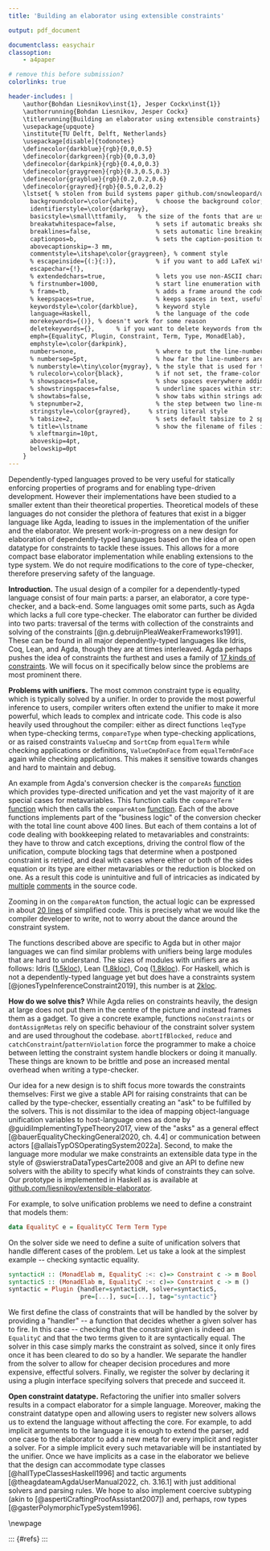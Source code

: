 ```yaml
---
title: 'Building an elaborator using extensible constraints'

output: pdf_document

documentclass: easychair
classoption:
    - a4paper

# remove this before submission?
colorlinks: true

header-includes: |
    \author{Bohdan Liesnikov\inst{1}, Jesper Cockx\inst{1}}
    \authorrunning{Bohdan Liesnikov, Jesper Cockx}
    \titlerunning{Building an elaborator using extensible constraints}
    \usepackage{upquote}
    \institute{TU Delft, Delft, Netherlands}
    \usepackage[disable]{todonotes}
    \definecolor{darkblue}{rgb}{0,0,0.5}
    \definecolor{darkgreen}{rgb}{0,0.3,0}
    \definecolor{darkpink}{rgb}{0.4,0,0.3}
    \definecolor{graygreen}{rgb}{0.3,0.5,0.3}
    \definecolor{grayblue}{rgb}{0.2,0.2,0.6}
    \definecolor{grayred}{rgb}{0.5,0.2,0.2}
    \lstset{ % stolen from build systems paper github.com/snowleopard/united/blob/main/paper/main.tex
      backgroundcolor=\color{white},     % choose the background color; you must add \usepackage{color} or \usepackage{xcolor}; should come as last argument
      identifierstyle=\color{darkgray},
      basicstyle=\small\ttfamily,   % the size of the fonts that are used for the code
      breakatwhitespace=false,           % sets if automatic breaks should only happen at whitespace
      breaklines=false,                  % sets automatic line breaking
      captionpos=b,                      % sets the caption-position to bottom
      abovecaptionskip=-3 mm,
      commentstyle=\itshape\color{graygreen}, % comment style
      % escapeinside={(:}{:)},           % if you want to add LaTeX within your code
      escapechar={!},
      % extendedchars=true,              % lets you use non-ASCII characters; for 8-bits encodings only, does not work with UTF-8
      % firstnumber=1000,                % start line enumeration with line 1000
      % frame=tb,                        % adds a frame around the code
      % keepspaces=true,                 % keeps spaces in text, useful for keeping indentation of code (possibly needs columns=flexible)
      keywordstyle=\color{darkblue},     % keyword style
      language=Haskell,                  % the language of the code
      morekeywords={()}, % doesn't work for some reason
      deletekeywords={},      % if you want to delete keywords from the given language
      emph={EqualityC, Plugin, Constraint, Term, Type, MonadElab},
      emphstyle=\color{darkpink},
      numbers=none,                      % where to put the line-numbers; possible values are (none, left, right)
      % numbersep=5pt,                   % how far the line-numbers are from the code
      % numberstyle=\tiny\color{mygray}, % the style that is used for the line-numbers
      % rulecolor=\color{black},         % if not set, the frame-color may be changed on line-breaks within not-black text (e.g. comments (green here))
      % showspaces=false,                % show spaces everywhere adding particular underscores; it overrides 'showstringspaces'
      % showstringspaces=false,          % underline spaces within strings only
      % showtabs=false,                  % show tabs within strings adding particular underscores
      % stepnumber=2,                    % the step between two line-numbers. If it's 1, each line will be numbered
      stringstyle=\color{grayred},     % string literal style
      % tabsize=2,                       % sets default tabsize to 2 spaces
      % title=\lstname                   % show the filename of files included with \lstinputlisting; also try caption instead of title
      % xleftmargin=10pt,
      aboveskip=4pt,
      belowskip=0pt
    }
---
```


Dependently-typed languages proved to be very useful for statically enforcing properties of programs and for enabling type-driven development.
However their implementations have been studied to a smaller extent than their theoretical properties.
Theoretical models of these languages do not consider the plethora of features that exist in a bigger language like Agda, leading to issues in the implementation of the unifier and the elaborator.
We present work-in-progress on a new design for elaboration of dependently-typed languages based on the idea of an open datatype for constraints to tackle these issues.
This allows for a more compact base elaborator implementation while enabling extensions to the type system.
We do not require modifications to the core of type-checker, therefore preserving safety of the language.

**Introduction.**
The usual design of a compiler for a dependently-typed language consist of four main parts: a parser, an elaborator, a core type-checker, and a back-end.
Some languages omit some parts, such as Agda which lacks a full core type-checker.
The elaborator can further be divided into two parts: traversal of the terms with collection of the constraints and solving of the constraints [@n.g.debruijnPleaWeakerFrameworks1991].
These can be found in all major dependently-typed languages like Idris, Coq, Lean, and Agda, though they are at times interleaved.
Agda perhaps pushes the idea of constraints the furthest and uses a family of [17 kinds of constraints](https://github.com/agda/agda/blob/v2.6.2.2/src/full/Agda/TypeChecking/Monad/Base.hs#L1064-L1092).
We will focus on it specifically below since the problems are most prominent there.

**Problems with unifiers.**
The most common constraint type is equality, which is typically solved by a unifier.
In order to provide the most powerful inference to users, compiler writers often extend the unifier to make it more powerful, which leads to complex and intricate code.
This code is also heavily used throughout the compiler: either as direct functions `leqType` when type-checking terms, `compareType` when type-checking applications, or as raised constraints `ValueCmp` and `SortCmp` from `equalTerm` while checking applications or definitions, `ValueCmpOnFace` from `equalTermOnFace` again while checking applications.
This makes it sensitive towards changes and hard to maintain and debug.

An example from Agda's conversion checker is the `compareAs` [function](https://github.com/agda/agda/blob/v2.6.2.2/src/full/Agda/TypeChecking/Conversion.hs#L146-L218) which provides type-directed unification and yet the vast majority of it are special cases for metavariables.
This function calls the `compareTerm'` [function](https://github.com/agda/agda/blob/v2.6.2.2/src/full/Agda/TypeChecking/Conversion.hs#L255-L386) which then calls the `compareAtom` [function](https://github.com/agda/agda/blob/v2.6.2.2/src/full/Agda/TypeChecking/Conversion.hs#L419-L675).
Each of the above functions implements part of the "business logic" of the conversion checker with the total line count above 400 lines.
But each of them contains a lot of code dealing with bookkeeping related to metavariables and constraints: they have to throw and catch exceptions, driving the control flow of the unification, compute blocking tags that determine when a postponed constraint is retried, and deal with cases where either or both of the sides equation or its type are either metavariables or the reduction is blocked on one.
As a result this code is unintuitive and full of intricacies as indicated by [multiple](https://github.com/agda/agda/blob/v2.6.2.2/src/full/Agda/TypeChecking/Conversion.hs#L430-L431) [comments](https://github.com/agda/agda/blob/v2.6.2.2/src/full/Agda/TypeChecking/Conversion.hs#L521-L529) in the source code.

Zooming in on the `compareAtom` function, the actual logic can be expressed in about [20 lines](https://github.com/agda/agda/blob/v2.6.2.2/src/full/Agda/TypeChecking/Conversion.hs#L530-L579) of simplified code.
This is precisely what we would like the compiler developer to write, not to worry about the dance around the constraint system.

The functions described above are specific to Agda but in other major languages we can find similar problems with unifiers being large modules that are hard to understand.
The sizes of modules with unifiers are as follows: Idris ([1.5kloc](https://github.com/idris-lang/Idris2/blob/102d7ebc18a9e881021ed4b05186cccda5274cbe/src/Core/Unify.idr)), Lean ([1.8kloc](https://github.com/leanprover/lean4/blob/75252d2b85df8cb9231020a556a70f6d736e7ee5/src/Lean/Meta/ExprDefEq.lean)), Coq ([1.8kloc](https://github.com/coq/coq/blob/b35c06c3ab3ed4911311b4a9428a749658d3eff1/pretyping/evarconv.mli)).
For Haskell, which is not a dependently-typed language yet but does have a constraints system [@jonesTypeInferenceConstraint2019], this number is at [2kloc](https://gitlab.haskell.org/ghc/ghc/-/blob/b81cd709df8054b8b98ac05d3b9affcee9a8b840/compiler/GHC/Core/Unify.hs).

**How do we solve this?**
While Agda relies on constraints heavily, the design at large does not put them in the centre of the picture and instead frames them as a gadget.
To give a concrete example, functions `noConstraints` or `dontAssignMetas` rely on specific behaviour of the constraint solver system and are used throughout the codebase.
`abortIfBlocked`, `reduce` and `catchConstraint`/`patternViolation` force the programmer to make a choice between letting the constraint system handle blockers or doing it manually.
These things are known to be brittle and pose an increased mental overhead when writing a type-checker.

Our idea for a new design is to shift focus more towards the constraints themselves:
First we give a stable API for raising constraints that can be called by the type-checker, essentially creating an "ask" to be fulfilled by the solvers.
This is not dissimilar to the idea of mapping object-language unification variables to host-language ones as done by @guidiImplementingTypeTheory2017, view of the "asks" as a general effect [@bauerEqualityCheckingGeneral2020, ch. 4.4] or communication between actors [@allaisTypOSOperatingSystem2022a].
Second, to make the language more modular we make constraints an extensible data type in the style of @swierstraDataTypesCarte2008 and give an API to define new solvers with the ability to specify what kinds of constraints they can solve.
Our prototype is implemented in Haskell as is available at [github.com/liesnikov/extensible-elaborator](https://github.com/liesnikov/extensible-elaborator).

For example, to solve unification problems we need to define a constraint that models them:
```haskell
data EqualityC e = EqualityCC Term Term Type
```

On the solver side we need to define a suite of unification solvers that handle different cases of the problem.
Let us take a look at the simplest example -- checking syntactic equality.
``` haskell
syntacticH :: (MonadElab m, EqualityC :<: c)=> Constraint c -> m Bool
syntacticS :: (MonadElab m, EqualityC :<: c)=> Constraint c -> m ()
syntactic = Plugin {handler=syntacticH, solver=syntacticS,
                    pre=[...], suc=[...], tag="syntactic"}
```

We first define the class of constraints that will be handled by the solver by providing a "handler" -- a function that decides whether a given solver has to fire.
In this case -- checking that the constraint given is indeed an `EqualityC` and that the two terms given to it are syntactically equal.
The solver in this case simply marks the constraint as solved, since it only fires once it has been cleared to do so by a handler.
We separate the handler from the solver to allow for cheaper decision procedures and more expensive, effectful solvers.
Finally, we register the solver by declaring it using a plugin interface specifying solvers that precede and succeed it.

**Open constraint datatype.**
Refactoring the unifier into smaller solvers results in a compact elaborator for a simple language.
Moreover, making the constraint datatype open and allowing users to register new solvers allows us to extend the language without affecting the core.
For example, to add implicit arguments to the language it is enough to extend the parser, add one case to the elaborator to add a new meta for every implicit and register a solver.
For a simple implicit every such metavariable will be instantiated by the unifier.
Once we have implicits as a case in the elaborator we believe that the design can accommodate type classes [@hallTypeClassesHaskell1996] and tactic arguments [@theagdateamAgdaUserManual2022, ch. 3.16.1] with just additional solvers and parsing rules.
We hope to also implement coercive subtyping (akin to [@aspertiCraftingProofAssistant2007]) and, perhaps, row types [@gasterPolymorphicTypeSystem1996].

\newpage

::: {#refs}
:::

<!---
Local Variables:
eval: (progn (olivetti-mode 't) (flyspell-mode 't) (flyspell-buffer)) ;; because it looks better this way!
reftex-default-bibliography: ("/home/bohdan/delft/extended-elab/extended-elab/abstract/bib.bib") ;; add reftex support
End:
-->
